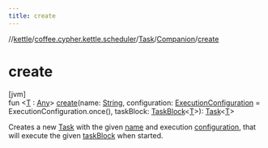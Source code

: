 ```yaml
---
title: create
---
```

//[kettle](../../../../index.html)/[coffee.cypher.kettle.scheduler](../../index.html)/[Task](../index.html)/[Companion](index.html)/[create](create.html)



# create



[jvm]\
fun &lt;[T](create.html) : [Any](https://kotlinlang.org/api/latest/jvm/stdlib/kotlin/-any/index.html)&gt; [create](create.html)(name: [String](https://kotlinlang.org/api/latest/jvm/stdlib/kotlin/-string/index.html), configuration: [ExecutionConfiguration](../../-execution-configuration/index.html) = ExecutionConfiguration.once(), taskBlock: [TaskBlock](../../index.html#-583629849%2FClasslikes%2F863300109)&lt;[T](create.html)&gt;): [Task](../index.html)&lt;[T](create.html)&gt;



Creates a new [Task](../index.html) with the given [name](create.html) and execution [configuration](create.html), that will execute the given [taskBlock](create.html) when started.




